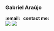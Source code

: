 <h3>Gabriel Araújo</h3>
  <strong>:email: &nbsp; contact me:</strong><br/> <a href="https://www.linkedin.com/in/araujogabriel77/"><img src="https://img.shields.io/badge/-Gabriel_Araujo-blue?style=flat-square&logo=Linkedin&logoColor=white&link=https://www.linkedin.com/in/araujogabriel77/" /></a>
<a href="mailto:araujogabrielocn@gmail.com"><img src="https://img.shields.io/badge/-araujogabrielocn@gmail.com-c14438?style=flat-square&logo=Gmail&logoColor=white&link=mailto:araujogabrielocn@gmail.com" /></a>
</p>
